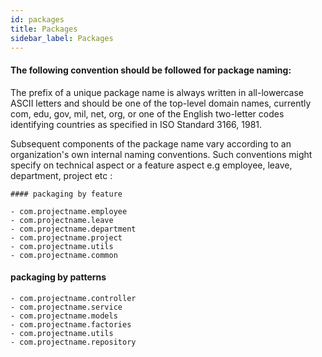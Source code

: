 ```yaml
---
id: packages
title: Packages
sidebar_label: Packages
---
```


#### The following convention should be followed for package naming:

The prefix of a unique package name is always written in all-lowercase ASCII letters and should be one of the top-level domain names, currently com, edu, gov, mil, net, org, or one of the English two-letter codes identifying countries as specified in ISO Standard 3166, 1981.

Subsequent components of the package name vary according to an organization's own internal naming conventions. Such conventions might specify on technical aspect or a feature aspect e.g employee, leave, department, project etc : 
    

    #### packaging by feature

    - com.projectname.employee
    - com.projectname.leave
    - com.projectname.department
    - com.projectname.project
    - com.projectname.utils
    - com.projectname.common

   #### packaging by patterns

    - com.projectname.controller
    - com.projectname.service
    - com.projectname.models
    - com.projectname.factories
    - com.projectname.utils
    - com.projectname.repository
